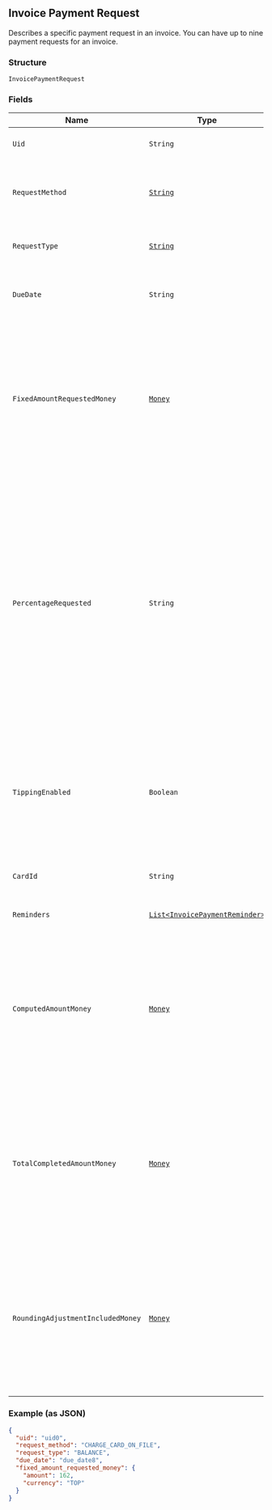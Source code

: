 ## Invoice Payment Request

Describes a specific payment request in an invoice. You can have 
up to nine payment requests for an invoice.

### Structure

`InvoicePaymentRequest`

### Fields

| Name | Type | Tags | Description | Getter |
|  --- | --- | --- | --- | --- |
| `Uid` | `String` | Optional | The Square-generated ID of the payment request in an [invoice](#type-invoice). | String getUid() |
| `RequestMethod` | [`String`](/doc/models/invoice-request-method.md) | Optional | Specifies the action for Square to take for processing the invoice. For example, <br>email the invoice, charge a customer's card on file, or do nothing. | String getRequestMethod() |
| `RequestType` | [`String`](/doc/models/invoice-request-type.md) | Optional | Identifies the type of the payment request. For more information, <br>see [Payment request](TBD). | String getRequestType() |
| `DueDate` | `String` | Optional | The due date (in the invoice location's time zone) for the payment request. <br>After this date, the invoice becomes overdue. | String getDueDate() |
| `FixedAmountRequestedMoney` | [`Money`](/doc/models/money.md) | Optional | Represents an amount of money. `Money` fields can be signed or unsigned.<br>Fields that do not explicitly define whether they are signed or unsigned are<br>considered unsigned and can only hold positive amounts. For signed fields, the<br>sign of the value indicates the purpose of the money transfer. See<br>[Working with Monetary Amounts](https://developer.squareup.com/docs/build-basics/working-with-monetary-amounts)<br>for more information. | Money getFixedAmountRequestedMoney() |
| `PercentageRequested` | `String` | Optional | Specifies the amount for the payment request in percentage:<br><br>- When the payment `request_type` is `DEPOSIT`, it is the percentage of the order total amount.<br>- When the payment `request_type` is `INSTALLMENT`, it is the percentage of the order total less <br>the deposit, if requested. The sum of the `percentage_requested` in all installment <br>payment requests must be equal to 100.<br><br>You cannot specify this when the payment `request_type` is `BALANCE` or when the <br>payment request specifies the `fixed_amount_requested_money` field. | String getPercentageRequested() |
| `TippingEnabled` | `Boolean` | Optional | If set to true, the Square-hosted invoice page (the `public_url` field of the invoice) <br>provides a place for the customer to pay a tip. <br><br>This field is allowed only on the final payment request  <br>and the payment `request_type` must be `BALANCE` or `INSTALLMENT`. | Boolean getTippingEnabled() |
| `CardId` | `String` | Optional | If the request method is `CHARGE_CARD_ON_FILE`, this field provides the <br>card to charge. | String getCardId() |
| `Reminders` | [`List<InvoicePaymentReminder>`](/doc/models/invoice-payment-reminder.md) | Optional | A list of one or more reminders to send for the payment request. | List<InvoicePaymentReminder> getReminders() |
| `ComputedAmountMoney` | [`Money`](/doc/models/money.md) | Optional | Represents an amount of money. `Money` fields can be signed or unsigned.<br>Fields that do not explicitly define whether they are signed or unsigned are<br>considered unsigned and can only hold positive amounts. For signed fields, the<br>sign of the value indicates the purpose of the money transfer. See<br>[Working with Monetary Amounts](https://developer.squareup.com/docs/build-basics/working-with-monetary-amounts)<br>for more information. | Money getComputedAmountMoney() |
| `TotalCompletedAmountMoney` | [`Money`](/doc/models/money.md) | Optional | Represents an amount of money. `Money` fields can be signed or unsigned.<br>Fields that do not explicitly define whether they are signed or unsigned are<br>considered unsigned and can only hold positive amounts. For signed fields, the<br>sign of the value indicates the purpose of the money transfer. See<br>[Working with Monetary Amounts](https://developer.squareup.com/docs/build-basics/working-with-monetary-amounts)<br>for more information. | Money getTotalCompletedAmountMoney() |
| `RoundingAdjustmentIncludedMoney` | [`Money`](/doc/models/money.md) | Optional | Represents an amount of money. `Money` fields can be signed or unsigned.<br>Fields that do not explicitly define whether they are signed or unsigned are<br>considered unsigned and can only hold positive amounts. For signed fields, the<br>sign of the value indicates the purpose of the money transfer. See<br>[Working with Monetary Amounts](https://developer.squareup.com/docs/build-basics/working-with-monetary-amounts)<br>for more information. | Money getRoundingAdjustmentIncludedMoney() |

### Example (as JSON)

```json
{
  "uid": "uid0",
  "request_method": "CHARGE_CARD_ON_FILE",
  "request_type": "BALANCE",
  "due_date": "due_date8",
  "fixed_amount_requested_money": {
    "amount": 162,
    "currency": "TOP"
  }
}
```

